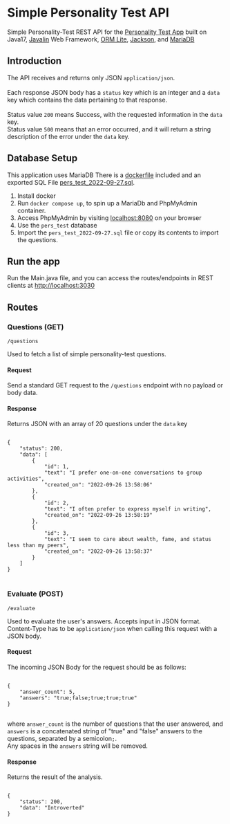 # Simple Personality Test API

Simple Personality-Test REST API for the [Personality Test App](https://github.com/fourthperson/personality_test_app)
built on Java17, [Javalin](https://javalin.io/) Web
Framework, [ORM Lite](https://ormlite.com/), [Jackson](https://github.com/FasterXML/jackson),
and [MariaDB](https://mariadb.org/)

## Introduction

The API receives and returns only JSON <code>application/json</code>.<br/><br/>
Each response JSON body has a <code>status</code> key which is an integer and a <code>data</code> key which contains the
data pertaining to that response.<br/><br/>
Status value <code>200</code> means Success, with the requested information in the <code>data</code> key.<br/>
Status value <code>500</code> means that an error occurred, and it will return a string
description of the error under the <code>data</code> key.

## Database Setup

This application uses MariaDB
There is a [dockerfile](docker-compose.yml) included and an exported SQL
File [pers_test_2022-09-27.sql](pers_test_2022-09-27.sql).

1. Install docker
2. Run `docker compose up`, to spin up a MariaDb and PhpMyAdmin container.
3. Access PhpMyAdmin by visiting [localhost:8080](http://127.0.0.1:8080) on your browser
4. Use the `pers_test` database
5. Import the `pers_test_2022-09-27.sql` file or copy its contents to import the questions.

## Run the app

Run the Main.java file, and you can access the routes/endpoints in REST clients
at [http://localhost:3030](http://localhost:3030)

## Routes

### Questions (GET)

<pre><code>/questions</code></pre>

Used to fetch a list of simple personality-test questions.

#### Request

Send a standard GET request to the <code>/questions</code> endpoint with no payload or body data.

#### Response

Returns JSON with an array of 20 questions under the <code>data</code> key

<pre>
<code>
{
    "status": 200,
    "data": [
        {
            "id": 1,
            "text": "I prefer one-on-one conversations to group activities",
            "created_on": "2022-09-26 13:58:06"
        },
        {
            "id": 2,
            "text": "I often prefer to express myself in writing",
            "created_on": "2022-09-26 13:58:19"
        },
        {
            "id": 3,
            "text": "I seem to care about wealth, fame, and status less than my peers",
            "created_on": "2022-09-26 13:58:37"
        }
    ]
}
</code>
</pre>

### Evaluate (POST)

<pre><code>/evaluate</code></pre>

Used to evaluate the user's answers. Accepts input in JSON format. Content-Type has to be <code>application/json</code>
when calling this request with a JSON body.<br/>

#### Request

The incoming JSON Body for the request should be as follows:
<pre>
<code>
{
    "answer_count": 5,
    "answers": "true;false;true;true;true"
}
</code>
</pre>
where <code>answer_count</code> is the number of questions that the user answered, and <code>answers</code> is a
concatenated string of "true" and "false" answers to the questions, separated by a semicolon<code>;</code>.<br/>
Any spaces in the <code>answers</code> string will be removed.

#### Response

Returns the result of the analysis.
<pre>
<code>
{
    "status": 200,
    "data": "Introverted"
}
</code>
</pre>
